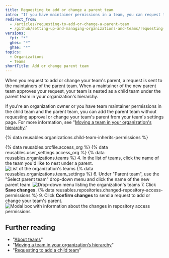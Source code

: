 ```yaml
---
title: Requesting to add or change a parent team
intro: "If you have maintainer permissions in a team, you can request to nest your team under a parent team in your organization's hierarchy."
redirect_from:
  - /articles/requesting-to-add-or-change-a-parent-team
  - /github/setting-up-and-managing-organizations-and-teams/requesting-to-add-or-change-a-parent-team
versions:
  fpt: "*"
  ghes: "*"
  ghae: "*"
topics:
  - Organizations
  - Teams
shortTitle: Add or change parent team
---
```


When you request to add or change your team's parent, a request is sent to the maintainers of the parent team. When a maintainer of the new parent team approves your request, your team is nested as a child team under the parent team in your organization's hierarchy.

If you're an organization owner or you have team maintainer permissions in the child team and the parent team, you can add the parent team without requesting approval or change your team's parent from your team's settings page. For more information, see "[Moving a team in your organization's hierarchy](/articles/moving-a-team-in-your-organization-s-hierarchy)."

{% data reusables.organizations.child-team-inherits-permissions %}

{% data reusables.profile.access_org %}
{% data reusables.user_settings.access_org %}
{% data reusables.organizations.teams %} 4. In the list of teams, click the name of the team you'd like to nest under a parent.
![List of the organization's teams](/assets/images/help/teams/click-team-name.png)
{% data reusables.organizations.team_settings %} 6. Under "Parent team", use the "Select parent team" drop-down menu and click the name of the new parent team.
![Drop-down menu listing the organization's teams](/assets/images/help/teams/choose-parent-team.png) 7. Click **Save changes**.
{% data reusables.repositories.changed-repository-access-permissions %} 9. Click **Confirm changes** to send a request to add or change your team's parent.
![Modal box with information about the changes in repository access permissions](/assets/images/help/teams/confirm-new-parent-team.png)

## Further reading

- "[About teams](/articles/about-teams)"
- "[Moving a team in your organization’s hierarchy](/articles/moving-a-team-in-your-organization-s-hierarchy)"
- "[Requesting to add a child team](/articles/requesting-to-add-a-child-team)"

